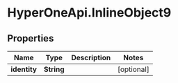 # HyperOneApi.InlineObject9

## Properties
Name | Type | Description | Notes
------------ | ------------- | ------------- | -------------
**identity** | **String** |  | [optional] 


